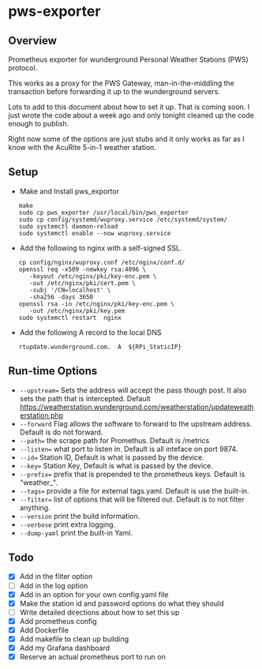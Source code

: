# pws-exporter

## Overview
Prometheus exporter for wunderground Personal Weather Stations (PWS) protocol.

This works as a proxy for the PWS Gateway, man-in-the-middling the transaction before forwarding it up to the wunderground servers.  

Lots to add to this document about how to set it up.   That is coming soon.  I just wrote the code about a week ago and only tonight cleaned up the code enough to publish.

Right now some of the options are  just stubs and it only works as far as I know with the AcuRite 5-in-1 weather station.  

## Setup
* Make and Install  pws_exportor
```
   make
   sudo cp pws_exporter /usr/local/bin/pws_exporter
   sudo cp config/systemd/wuproxy.service /etc/systemd/system/
   sudo systemctl daemon-reload
   sudo systemctl enable --now wuproxy.service
```

* Add the following to nginx with a self-signed SSL.
```
   cp config/nginx/wuproxy.conf /etc/nginx/conf.d/
   openssl req -x509 -newkey rsa:4096 \
      -keyout /etc/nginx/pki/key-enc.pem \
      -out /etc/nginx/pki/cert.pem \
      -subj '/CN=localhost' \
      -sha256 -days 3650
   openssl rsa -in /etc/nginx/pki/key-enc.pem \
      -out /etc/nginx/pki/key.pem
   sudo systemctl restart  nginx
```

* Add the following A record to the local DNS
```
   rtupdate.wunderground.com.  A  ${RPi_StaticIP}
```

## Run-time Options
* `--upstream=` Sets the address will accept the pass though post.  It also sets the path that is intercepted. Default https://weatherstation.wunderground.com/weatherstation/updateweatherstation.php
* `--forward` Flag allows the software to forward to the upstream address.  Default is do not forward.
* `--path=` the scrape path for Promethus.  Default is /metrics
* `--listen=` what port to listen in.  Default is all inteface on port 9874.
* `--id=` Station ID, Default is what is passed by the device.
* `--key=` Station Key, Default is what is passed by the device.
* `--prefix=` prefix that is prepended to the prometheus keys.  Default is "weather_".
* `--tags=` provide a file for external tags.yaml. Default is use the built-in.
* `--filter=` list of options that will be filtered out.  Default is to not filter anything.
* `--version` print the build information.
* `--verbose` print extra logging.
* `--dump-yaml` print the built-in Yaml.

## Todo
- [X] Add in the filter option
- [ ] Add in the log option
- [X] Add in an option for your own config.yaml file
- [X] Make the station id and password options do what they should
- [ ] Write detailed directions about how to set this up
- [X] Add prometheus config
- [X] Add Dockerfile
- [X] Add makefile to clean up building
- [X] Add my Grafana dashboard
- [X] Reserve an actual prometheus port to run on

